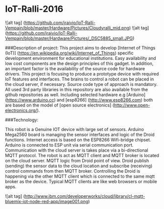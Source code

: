# IoT-Ralli-2016
![alt tag] (https://github.com/jraivio/IoT-Ralli-Vempain/blob/master/Hardware/Pictures/Cloudyralli_mid.png) ![alt tag] (https://github.com/jraivio/IoT-Ralli-Vempain/blob/master/Hardware/Pictures/_DSC5885_small.JPG)

###Description of project:
This project aims to develop [Internet of Things (IoT)] (https://en.wikipedia.org/wiki/Internet_of_Things) specific development environment for educational institutions. Easy availability and low cost components are the design principles of this gadget. In addition, an important factor is the availability of the source code for hardware drivers. This project is focusing to produce a prototype device with required IoT features and interfaces. The brains to control a robot can be placed in the cloud server, if necessary.
Source code type of approach is mandatory. All used 3rd party libraries in this repository are also available from the github repositories as well. Including selected hardware e.g [Arduino] (https://www.arduino.cc) and [esp8266] (http://www.esp8266.com) both are based on the model of [open source electronics] (http://www.open-electronics.org/). 

###Technology:    

This robot is a Genuine IOT device with large set of sensors. Arduino Mega2560 board is managing the sensor interfaces and logic of the Droid functions. Internet access is based on the ESP8266 Wifi-bridge chipset. Arduino is connected to ESP unit via serial communication port. Communication with the cloud server is takes place via a bi-directional MQTT protocol. The robot is act as MQTT client and MQTT broker is located on the cloud server. MQTT logic from Droid point of view. Droid publish (sending) the sensor data to the cloud location and subscribe (receiving) control commands from then MQTT broker. Controlling the Droid is happening via the other MQTT client which is connected to the same mqtt broker as the device. Typical MQTT clients are like web browsers or mobile apps.    

![alt tag] (http://www.ibm.com/developerworks/cloud/library/cl-mqtt-bluemix-iot-node-red-app/image001.png)
